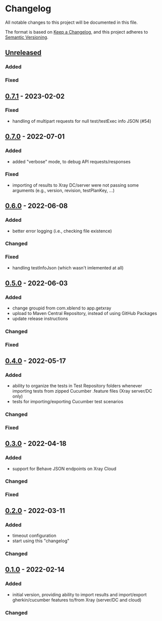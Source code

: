 # Changelog

All notable changes to this project will be documented in this file.

The format is based on [Keep a Changelog](https://keepachangelog.com/en/1.0.0/),
and this project adheres to [Semantic Versioning](https://semver.org/spec/v2.0.0.html).

## [Unreleased]

### Added

### Fixed

## [0.7.1] - 2023-02-02

### Fixed

- handling of multipart requests for null test/testExec info JSON (#54)

## [0.7.0] - 2022-07-01

### Added

- added "verbose" mode, to debug API requests/responses

### Fixed

- importing of results to Xray DC/server were not passing some arguments (e.g., version, revision,  testPlanKey, ...)

## [0.6.0] - 2022-06-08

### Added

- better error logging (i.e., checking file existence)

### Changed

### Fixed

- handling testInfoJson (which wasn't imlemented at all)

## [0.5.0] - 2022-06-03

### Added

- change groupid from com.xblend to app.getxray
- upload to Maven Central Repository, instead of using GitHub Packages
- update release instructions

### Changed

### Fixed

## [0.4.0] - 2022-05-17

### Added

- ability to organize the tests in Test Repository folders whenever importing tests from zipped Cucumber .feature files (Xray server/DC only)
- tests for importing/exporting Cucumber test scenarios

### Changed

### Fixed

## [0.3.0] - 2022-04-18

### Added

- support for Behave JSON endpoints on Xray Cloud

### Changed

### Fixed


## [0.2.0] - 2022-03-11

### Added

- timeout configuration
- start using this "changelog"

### Changed

## [0.1.0] - 2022-02-14

### Added

- initial version, providing ability to import results and import/export gherkin/cucumber features to/from Xray (server/DC and cloud)

### Changed

[unreleased]: https://github.com/Xray-App/xray-maven-plugin/compare/0.7.1...HEAD
[0.7.1]: https://github.com/Xray-App/xray-maven-plugin/compare/0.7.1...0.7.0
[0.7.0]: https://github.com/Xray-App/xray-maven-plugin/compare/0.7.0...0.7.0
[0.6.0]: https://github.com/Xray-App/xray-maven-plugin/compare/0.5.0...0.6.0
[0.5.0]: https://github.com/Xray-App/xray-maven-plugin/compare/0.4.0...0.5.0
[0.4.0]: https://github.com/Xray-App/xray-maven-plugin/compare/0.3.0...0.4.0
[0.3.0]: https://github.com/Xray-App/xray-maven-plugin/compare/0.2.0...0.3.0
[0.2.0]: https://github.com/Xray-App/xray-maven-plugin/compare/0.1.0...0.2.0
[0.1.0]: https://github.com/Xray-App/xray-maven-plugin/releases/tag/0.1.0
